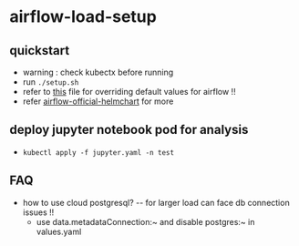 # airflow-load-setup


## quickstart
+ warning : check kubectx before running 
+ run `./setup.sh` 
+ refer to [this](https://github.com/apache/airflow/blob/main/chart/values.yaml) file for overriding default values for airflow !! 
+ refer [airflow-official-helmchart](https://airflow.apache.org/docs/helm-chart/stable/index.html) for more 
## deploy jupyter notebook pod for analysis
+ `kubectl apply -f jupyter.yaml -n test`

## FAQ
+ how to use cloud postgresql?  -- for larger load can face db connection issues !!
    + use data.metadataConnection:~ and disable postgres:~  in values.yaml